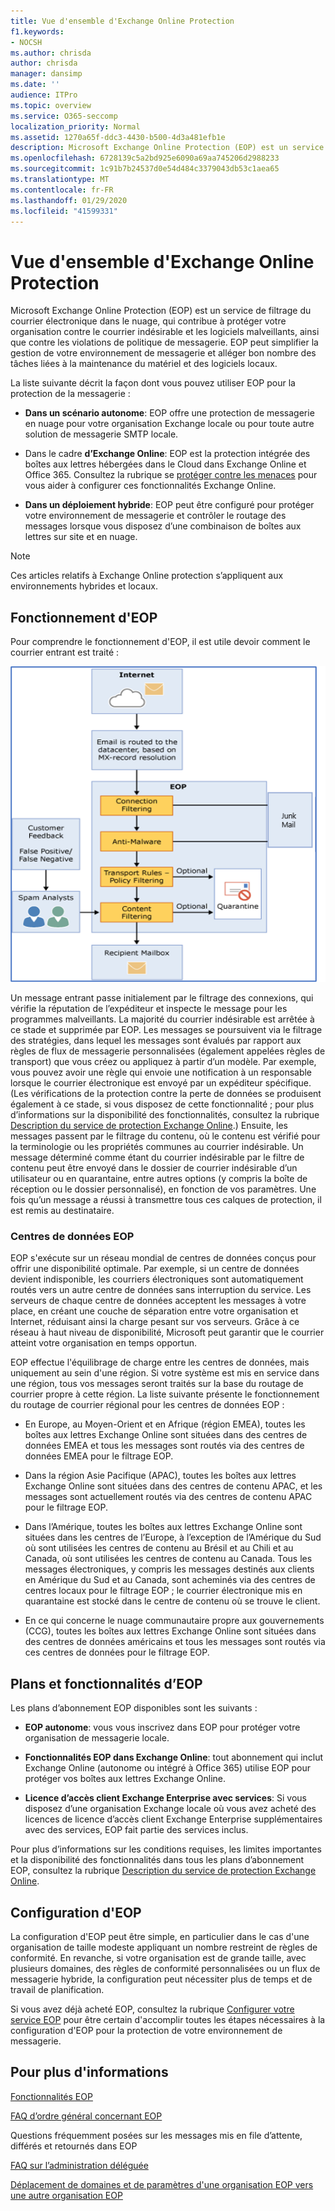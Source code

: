 ```yaml
---
title: Vue d'ensemble d'Exchange Online Protection
f1.keywords:
- NOCSH
ms.author: chrisda
author: chrisda
manager: dansimp
ms.date: ''
audience: ITPro
ms.topic: overview
ms.service: O365-seccomp
localization_priority: Normal
ms.assetid: 1270a65f-ddc3-4430-b500-4d3a481efb1e
description: Microsoft Exchange Online Protection (EOP) est un service de filtrage du courrier électronique dans le nuage, qui contribue à protéger votre organisation contre le courrier indésirable et les logiciels malveillants, ainsi que contre les violations de politique de messagerie.
ms.openlocfilehash: 6728139c5a2bd925e6090a69aa745206d2988233
ms.sourcegitcommit: 1c91b7b24537d0e54d484c3379043db53c1aea65
ms.translationtype: MT
ms.contentlocale: fr-FR
ms.lasthandoff: 01/29/2020
ms.locfileid: "41599331"
---
```

# <a name="exchange-online-protection-overview"></a>Vue d'ensemble d'Exchange Online Protection

Microsoft Exchange Online Protection (EOP) est un service de filtrage du courrier électronique dans le nuage, qui contribue à protéger votre organisation contre le courrier indésirable et les logiciels malveillants, ainsi que contre les violations de politique de messagerie. EOP peut simplifier la gestion de votre environnement de messagerie et alléger bon nombre des tâches liées à la maintenance du matériel et des logiciels locaux.

La liste suivante décrit la façon dont vous pouvez utiliser EOP pour la protection de la messagerie :

- **Dans un scénario autonome**: EOP offre une protection de messagerie en nuage pour votre organisation Exchange locale ou pour toute autre solution de messagerie SMTP locale.

- Dans le cadre **d’Exchange Online**: EOP est la protection intégrée des boîtes aux lettres hébergées dans le Cloud dans Exchange Online et Office 365. Consultez la rubrique se [protéger contre les menaces](protect-against-threats.md) pour vous aider à configurer ces fonctionnalités Exchange Online.

- **Dans un déploiement hybride**: EOP peut être configuré pour protéger votre environnement de messagerie et contrôler le routage des messages lorsque vous disposez d’une combinaison de boîtes aux lettres sur site et en nuage.

> [!NOTE]
> Ces articles relatifs à Exchange Online protection s’appliquent aux environnements hybrides et locaux.

## <a name="how-eop-works"></a>Fonctionnement d'EOP

Pour comprendre le fonctionnement d'EOP, il est utile devoir comment le courrier entrant est traité :

![Diagramme de processus de courrier électronique.](../media/GitHubBugs/emailprocessingineop1.png)

Un message entrant passe initialement par le filtrage des connexions, qui vérifie la réputation de l’expéditeur et inspecte le message pour les programmes malveillants. La majorité du courrier indésirable est arrêtée à ce stade et supprimée par EOP. Les messages se poursuivent via le filtrage des stratégies, dans lequel les messages sont évalués par rapport aux règles de flux de messagerie personnalisées (également appelées règles de transport) que vous créez ou appliquez à partir d’un modèle. Par exemple, vous pouvez avoir une règle qui envoie une notification à un responsable lorsque le courrier électronique est envoyé par un expéditeur spécifique. (Les vérifications de la protection contre la perte de données se produisent également à ce stade, si vous disposez de cette fonctionnalité ; pour plus d’informations sur la disponibilité des fonctionnalités, consultez la rubrique [Description du service de protection Exchange Online](https://docs.microsoft.com/office365/servicedescriptions/exchange-online-protection-service-description/exchange-online-protection-service-description).) Ensuite, les messages passent par le filtrage du contenu, où le contenu est vérifié pour la terminologie ou les propriétés communes au courrier indésirable. Un message déterminé comme étant du courrier indésirable par le filtre de contenu peut être envoyé dans le dossier de courrier indésirable d’un utilisateur ou en quarantaine, entre autres options (y compris la boîte de réception ou le dossier personnalisé), en fonction de vos paramètres. Une fois qu’un message a réussi à transmettre tous ces calques de protection, il est remis au destinataire.

### <a name="eop-datacenters"></a>Centres de données EOP

EOP s'exécute sur un réseau mondial de centres de données conçus pour offrir une disponibilité optimale. Par exemple, si un centre de données devient indisponible, les courriers électroniques sont automatiquement routés vers un autre centre de données sans interruption du service. Les serveurs de chaque centre de données acceptent les messages à votre place, en créant une couche de séparation entre votre organisation et Internet, réduisant ainsi la charge pesant sur vos serveurs. Grâce à ce réseau à haut niveau de disponibilité, Microsoft peut garantir que le courrier atteint votre organisation en temps opportun.

EOP effectue l'équilibrage de charge entre les centres de données, mais uniquement au sein d'une région. Si votre système est mis en service dans une région, tous vos messages seront traités sur la base du routage de courrier propre à cette région. La liste suivante présente le fonctionnement du routage de courrier régional pour les centres de données EOP :

- En Europe, au Moyen-Orient et en Afrique (région EMEA), toutes les boîtes aux lettres Exchange Online sont situées dans des centres de données EMEA et tous les messages sont routés via des centres de données EMEA pour le filtrage EOP.

- Dans la région Asie Pacifique (APAC), toutes les boîtes aux lettres Exchange Online sont situées dans des centres de contenu APAC, et les messages sont actuellement routés via des centres de contenu APAC pour le filtrage EOP.

- Dans l’Amérique, toutes les boîtes aux lettres Exchange Online sont situées dans les centres de l’Europe, à l’exception de l’Amérique du Sud où sont utilisées les centres de contenu au Brésil et au Chili et au Canada, où sont utilisées les centres de contenu au Canada. Tous les messages électroniques, y compris les messages destinés aux clients en Amérique du Sud et au Canada, sont acheminés via des centres de centres locaux pour le filtrage EOP ; le courrier électronique mis en quarantaine est stocké dans le centre de contenu où se trouve le client.

- En ce qui concerne le nuage communautaire propre aux gouvernements (CCG), toutes les boîtes aux lettres Exchange Online sont situées dans des centres de données américains et tous les messages sont routés via ces centres de données pour le filtrage EOP.

## <a name="eop-plans-and-features"></a>Plans et fonctionnalités d’EOP

Les plans d’abonnement EOP disponibles sont les suivants :

- **EOP autonome**: vous vous inscrivez dans EOP pour protéger votre organisation de messagerie locale.

- **Fonctionnalités EOP dans Exchange Online**: tout abonnement qui inclut Exchange Online (autonome ou intégré à Office 365) utilise EOP pour protéger vos boîtes aux lettres Exchange Online.

- **Licence d’accès client Exchange Enterprise avec services**: Si vous disposez d’une organisation Exchange locale où vous avez acheté des licences de licence d’accès client Exchange Enterprise supplémentaires avec des services, EOP fait partie des services inclus.

Pour plus d’informations sur les conditions requises, les limites importantes et la disponibilité des fonctionnalités dans tous les plans d’abonnement EOP, consultez la rubrique [Description du service de protection Exchange Online](https://docs.microsoft.com/office365/servicedescriptions/exchange-online-protection-service-description/exchange-online-protection-service-description).

## <a name="setting-up-eop"></a>Configuration d'EOP

La configuration d'EOP peut être simple, en particulier dans le cas d'une organisation de taille modeste appliquant un nombre restreint de règles de conformité. En revanche, si votre organisation est de grande taille, avec plusieurs domaines, des règles de conformité personnalisées ou un flux de messagerie hybride, la configuration peut nécessiter plus de temps et de travail de planification.

Si vous avez déjà acheté EOP, consultez la rubrique [Configurer votre service EOP](set-up-your-eop-service.md) pour être certain d'accomplir toutes les étapes nécessaires à la configuration d'EOP pour la protection de votre environnement de messagerie.

## <a name="for-more-information"></a>Pour plus d'informations

[Fonctionnalités EOP](eop-features.md)

[FAQ d’ordre général concernant EOP](eop-general-faq.md)

Questions fréquemment posées sur les messages mis en file d’attente, différés et retournés dans EOP

[FAQ sur l’administration déléguée](delegated-administration-faq.md)

[Déplacement de domaines et de paramètres d'une organisation EOP vers une autre organisation EOP](move-domains-and-settings-from-one-eop-organization-to-another-eop-organization.md)
